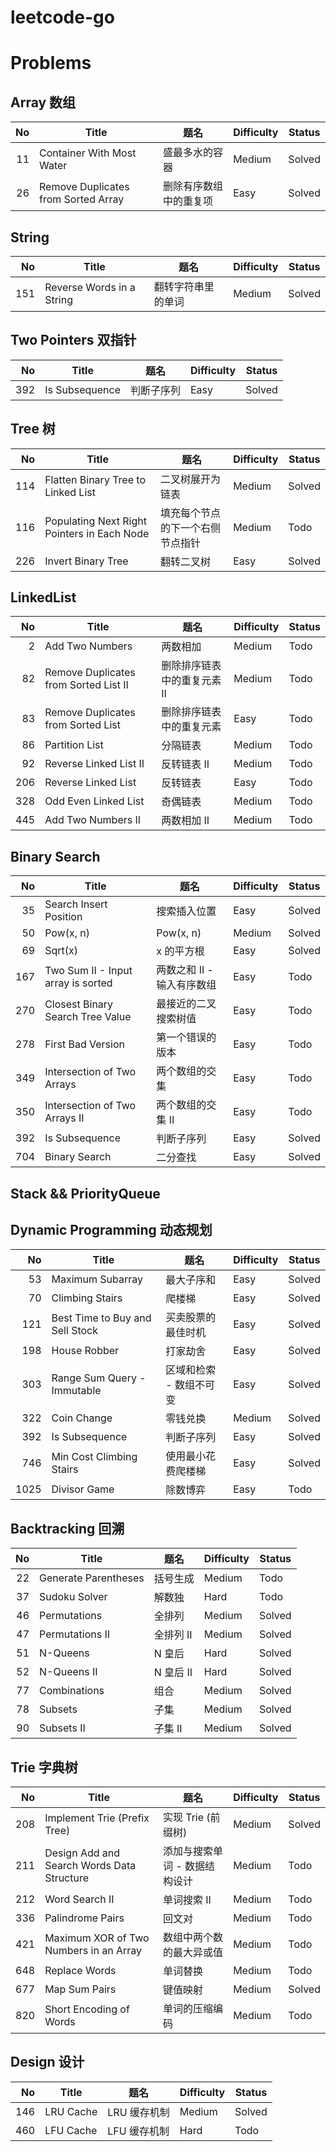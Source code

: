 # leetcode-go

# Problems

## Array 数组
| No | Title | 题名 | Difficulty | Status |
| --: | -- | -- | --| -- |
| 11 | Container With Most Water | 盛最多水的容器 | Medium | Solved |
| 26 | Remove Duplicates from Sorted Array | 删除有序数组中的重复项 | Easy | Solved |

## String
| No | Title | 题名 | Difficulty | Status |
| --: | -- | -- | --| -- |
| 151 | Reverse Words in a String | 翻转字符串里的单词 | Medium | Solved |

## Two Pointers 双指针
| No | Title | 题名 | Difficulty | Status |
| --: | -- | -- | --| -- |
| 392 | Is Subsequence | 判断子序列 | Easy | Solved |

## Tree 树
| No | Title | 题名 | Difficulty | Status |
| --: | -- | -- | --| -- |
| 114 | Flatten Binary Tree to Linked List | 二叉树展开为链表 | Medium | Solved |
| 116 | Populating Next Right Pointers in Each Node | 填充每个节点的下一个右侧节点指针 | Medium | Todo |
| 226 | Invert Binary Tree | 翻转二叉树 | Easy | Solved |

## LinkedList
| No | Title | 题名 | Difficulty | Status |
| --: | -- | -- | --| -- |
| 2 | Add Two Numbers | 两数相加 | Medium | Todo |
| 82 | Remove Duplicates from Sorted List II | 删除排序链表中的重复元素 II | Medium | Todo |
| 83 | Remove Duplicates from Sorted List | 删除排序链表中的重复元素 | Easy | Todo |
| 86 | Partition List | 分隔链表 | Medium | Todo |
| 92 | Reverse Linked List II | 反转链表 II | Medium | Todo |
| 206 | Reverse Linked List | 反转链表 | Easy | Todo |
| 328 | Odd Even Linked List | 奇偶链表 | Medium | Todo |
| 445 | Add Two Numbers II | 两数相加 II | Medium | Todo |

## Binary Search
| No | Title | 题名 | Difficulty | Status |
| --: | -- | -- | --| -- |
| 35 | Search Insert Position | 搜索插入位置 | Easy | Solved |
| 50 | Pow(x, n) | Pow(x, n) | Medium | Solved |
| 69 | Sqrt(x) | x 的平方根 | Easy | Solved |
| 167 | Two Sum II - Input array is sorted | 两数之和 II - 输入有序数组 | Easy | Todo |
| 270 | Closest Binary Search Tree Value | 最接近的二叉搜索树值 | Easy | Todo |
| 278 | First Bad Version | 第一个错误的版本 | Easy | Todo |
| 349 | Intersection of Two Arrays | 两个数组的交集 | Easy | Todo |
| 350 | Intersection of Two Arrays II | 两个数组的交集 II | Easy | Todo |
| 392 | Is Subsequence | 判断子序列 | Easy | Solved |
| 704 | Binary Search | 二分查找 | Easy | Solved |

## Stack && PriorityQueue

## Dynamic Programming 动态规划
| No | Title | 题名 | Difficulty | Status |
| --: | -- | -- | -- | -- |
| 53 | Maximum Subarray | 最大子序和 | Easy | Solved |
| 70 | Climbing Stairs | 爬楼梯 | Easy | Solved |
| 121 | Best Time to Buy and Sell Stock | 买卖股票的最佳时机 | Easy | Solved |
| 198 | House Robber | 打家劫舍 | Easy | Solved |
| 303 | Range Sum Query - Immutable | 区域和检索 - 数组不可变 | Easy | Solved |
| 322 | Coin Change | 零钱兑换 | Medium | Solved |
| 392 | Is Subsequence | 判断子序列 | Easy | Solved |
| 746 | Min Cost Climbing Stairs | 使用最小花费爬楼梯 | Easy | Solved |
| 1025 | Divisor Game | 除数博弈 | Easy | Todo |

## Backtracking 回溯
| No | Title | 题名 | Difficulty | Status |
| --: | -- | -- | -- | -- |
| 22 | Generate Parentheses | 括号生成 | Medium | Todo |
| 37 | Sudoku Solver | 解数独 | Hard | Todo |
| 46 | Permutations | 全排列 | Medium | Solved |
| 47 | Permutations II | 全排列 II | Medium | Solved |
| 51 | N-Queens | N 皇后 | Hard | Solved |
| 52 | N-Queens II | N 皇后 II | Hard | Solved |
| 77 | Combinations | 组合 | Medium | Solved |
| 78 | Subsets | 子集 | Medium | Solved |
| 90 | Subsets II | 子集 II | Medium | Solved |


## Trie 字典树
| No | Title | 题名 | Difficulty | Status |
| --: | -- | -- | -- | -- |
| 208 | Implement Trie (Prefix Tree) | 实现 Trie (前缀树) | Medium | Solved |
| 211 | Design Add and Search Words Data Structure | 添加与搜索单词 - 数据结构设计 | Medium | Todo |
| 212 | Word Search II | 单词搜索 II | Medium | Todo |
| 336 | Palindrome Pairs | 回文对 | Medium | Todo |
| 421 | Maximum XOR of Two Numbers in an Array | 数组中两个数的最大异或值 | Medium | Todo |
| 648 | Replace Words | 单词替换 | Medium | Todo |
| 677 | Map Sum Pairs | 键值映射 | Medium | Solved |
| 820 | Short Encoding of Words | 单词的压缩编码 | Medium | Todo |


## Design 设计
| No | Title | 题名 | Difficulty | Status |
| --: | -- | -- | -- | -- |
| 146 | LRU Cache | LRU 缓存机制 | Medium | Solved |
| 460 | LFU Cache | LFU 缓存机制 | Hard | Todo |